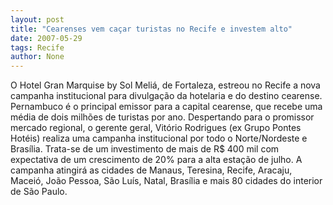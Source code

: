 ```yaml
---
layout: post
title: "Cearenses vem caçar turistas no Recife e investem alto"
date: 2007-05-29
tags: Recife
author: None
---
```

O Hotel Gran Marquise by Sol Meli&aacute;, de Fortaleza, estreou no Recife a nova campanha institucional para divulga&ccedil;&atilde;o da hotelaria e do destino cearense. Pernambuco &eacute; o principal emissor para a capital cearense, que recebe uma m&eacute;dia de dois milh&otilde;es de turistas por ano. 
Despertando para o promissor mercado regional, o gerente geral, Vit&oacute;rio Rodrigues (ex Grupo Pontes Hot&eacute;is) realiza uma campanha institucional por todo o Norte/Nordeste e Bras&iacute;lia. Trata-se de um investimento de mais de R$ 400 mil com expectativa de um crescimento de 20% para a alta esta&ccedil;&atilde;o de julho. 
A campanha atingir&aacute; as cidades de Manaus, Teresina, Recife, Aracaju, Macei&oacute;, Jo&atilde;o Pessoa, S&atilde;o Lu&iacute;s, Natal, Bras&iacute;lia e mais 80 cidades do interior de S&atilde;o Paulo.  